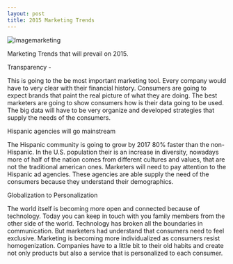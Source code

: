 ```yaml
---
layout: post
title: 2015 Marketing Trends
---
```

![Imagemarketing](https://farm8.staticflickr.com/7378/16488879455_317e99d2f3_c.jpg)

Marketing Trends that will prevail on 2015.

Transparency  -

This is going to the be most important marketing tool. Every company would have
to very clear with their financial history. Consumers are going to expect brands
that paint the real picture of what they are doing. The best marketers are going to 
show consumers how is their data going to be used. The big data will have to be very
organize and developed strategies that supply the needs of the consumers.



Hispanic agencies will go mainstream

The Hispanic community is going to grow by 2017 80% faster than the non-Hispanic. 
In the U.S. population their is an increase in diversity, nowadays more of half of the nation
comes from different cultures and values, that are not the traditional american ones.
Marketers will need to pay attention to the Hispanic ad agencies. These agencies are able supply 
the need of the consumers because they understand their demographics. 



Globalization to Personalization

The world itself is becoming more open and connected because of technology. 
Today you can keep in touch with you family members from the other side of the world. 
Technology has broken all the boundaries in communication. But marketers had understand 
that consumers need to feel exclusive. Marketing is becoming more individualized as consumers 
resist homogenization. Companies have to a little bit to their old habits and create not only
products but also a service that is personalized to each consumer.  
